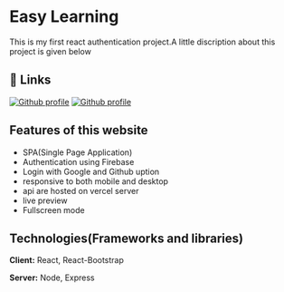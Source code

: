 
# Easy Learning

This is my first react authentication project.A little discription about this project is given below


## 🔗 Links
[![Github profile](https://img.shields.io/badge/github_profiel-000?style=for-the-badge&logo=ko-fi&logoColor=white)](https://github.com/BayajidAlam)
[![Github profile](https://img.shields.io/badge/live_website_link-000?style=for-the-badge&logo=ko-fi&logoColor=white)](https://easy-learning-1c6cd.web.app/)



## Features of this website

- SPA(Single Page Application)
- Authentication using Firebase
- Login with Google and Github uption
- responsive to both mobile and desktop
- api are hosted on vercel server
- live preview
- Fullscreen mode



## Technologies(Frameworks and libraries)

**Client:** React, React-Bootstrap

**Server:** Node, Express